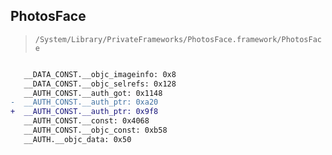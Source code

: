 ## PhotosFace

> `/System/Library/PrivateFrameworks/PhotosFace.framework/PhotosFace`

```diff

   __DATA_CONST.__objc_imageinfo: 0x8
   __DATA_CONST.__objc_selrefs: 0x128
   __AUTH_CONST.__auth_got: 0x1148
-  __AUTH_CONST.__auth_ptr: 0xa20
+  __AUTH_CONST.__auth_ptr: 0x9f8
   __AUTH_CONST.__const: 0x4068
   __AUTH_CONST.__objc_const: 0xb58
   __AUTH.__objc_data: 0x50

```
